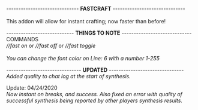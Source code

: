 ------------------------------ **FASTCRAFT** ------------------------------\
\
This addon will allow for instant crafting; now faster than before!

---------------------------- **THINGS TO NOTE** -----------------------------\
COMMANDS\
*//fast on* or *//fast off* or *//fast toggle*\
\
*You can change the font color on Line: 6 with a number 1-255*

------------------------------- **UPDATED** -------------------------------\
*Added quality to chat log at the start of synthesis.*

Update: 04/24/2020\
*Now instant on breaks, and success. Also fixed an error with quality of successful synthesis
being reported by other players synthesis results.*
